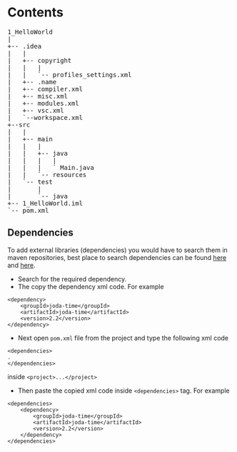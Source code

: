 # Contents

<pre>
1_HelloWorld
|
+-- .idea
|   |
|   +-- copyright
|   |   |
|   |   `-- profiles_settings.xml
|   +-- .name
|   +-- compiler.xml
|   +-- misc.xml
|   +-- modules.xml
|   +-- vsc.xml
|   `--workspace.xml
+--src
|   |
|   +-- main
|   |   |
|   |   +-- java
|   |   |   |
|   |   |   ` Main.java
|   |   `-- resources
|   `-- test
|       |
|       `-- java
+-- 1_HelloWorld.iml
`-- pom.xml
</pre>

## Dependencies

To add external libraries (dependencies) you would have to search them in maven repositories, best place to search dependencies can be found [here](http://mvnrepository.com/) and [here](http://search.maven.org/).

* Search for the required dependency.
* The copy the dependency xml code. For example
```
<dependency>
    <groupId>joda-time</groupId>
    <artifactId>joda-time</artifactId>
    <version>2.2</version>
</dependency>
```
* Next open `pom.xml` file from the project and type the following xml code
```
<dependencies>
.
</dependencies>
```
inside `<project>...</project>`
* Then paste the copied xml code inside `<dependencies>` tag. For example
```
<dependencies>
    <dependency>
        <groupId>joda-time</groupId>
        <artifactId>joda-time</artifactId>
        <version>2.2</version>
    </dependency>
</dependencies>
```